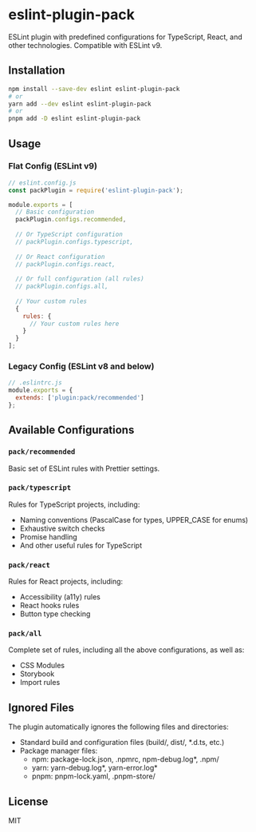 # eslint-plugin-pack

ESLint plugin with predefined configurations for TypeScript, React, and other technologies. Compatible with ESLint v9.

## Installation

```bash
npm install --save-dev eslint eslint-plugin-pack
# or
yarn add --dev eslint eslint-plugin-pack
# or
pnpm add -D eslint eslint-plugin-pack
```

## Usage

### Flat Config (ESLint v9)

```js
// eslint.config.js
const packPlugin = require('eslint-plugin-pack');

module.exports = [
  // Basic configuration
  packPlugin.configs.recommended,
  
  // Or TypeScript configuration
  // packPlugin.configs.typescript,
  
  // Or React configuration
  // packPlugin.configs.react,
  
  // Or full configuration (all rules)
  // packPlugin.configs.all,
  
  // Your custom rules
  {
    rules: {
      // Your custom rules here
    }
  }
];
```

### Legacy Config (ESLint v8 and below)

```js
// .eslintrc.js
module.exports = {
  extends: ['plugin:pack/recommended']
};
```

## Available Configurations

### `pack/recommended`

Basic set of ESLint rules with Prettier settings.

### `pack/typescript`

Rules for TypeScript projects, including:
- Naming conventions (PascalCase for types, UPPER_CASE for enums)
- Exhaustive switch checks
- Promise handling
- And other useful rules for TypeScript

### `pack/react`

Rules for React projects, including:
- Accessibility (a11y) rules
- React hooks rules
- Button type checking

### `pack/all`

Complete set of rules, including all the above configurations, as well as:
- CSS Modules
- Storybook
- Import rules

## Ignored Files

The plugin automatically ignores the following files and directories:
- Standard build and configuration files (build/, dist/, *.d.ts, etc.)
- Package manager files:
  - npm: package-lock.json, .npmrc, npm-debug.log*, .npm/
  - yarn: yarn-debug.log*, yarn-error.log*
  - pnpm: pnpm-lock.yaml, .pnpm-store/

## License

MIT